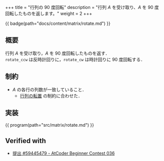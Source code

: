 +++
title = "行列の 90 度回転"
description = "行列 $A$ を受け取り、$A$ を 90 度回転したものを返します。"
weight = 2
+++

{{ badge(path="docs/content/matrix/rotate.md") }}

## 概要
行列 $A$ を受け取り，$A$ を 90 度回転したものを返す．\
`rotate_ccw` は反時計回りに，`rotate_cw` は時計回りに 90 度回転する．

## 制約
- $A$ の各行の列数が一致していること．
    - [行列の転置](../transpose) の制約に合わせた．

## 実装
{{ program(path="src/matrix/rotate.md") }}

## Verified with
- [提出 #59445479 - AtCoder Beginner Contest 036](https://atcoder.jp/contests/abc036/submissions/59445479)
